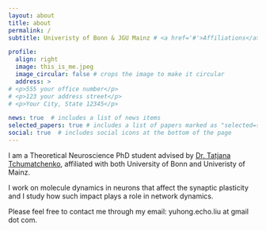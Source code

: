 ```yaml
---
layout: about
title: about
permalink: /
subtitle: Univeristy of Bonn & JGU Mainz # <a href='#'>Affiliations</a>. Address. Contacts. Moto. Etc.

profile:
  align: right
  image: this_is_me.jpeg
  image_circular: false # crops the image to make it circular
  address: >
# <p>555 your office number</p>
# <p>123 your address street</p>
# <p>Your City, State 12345</p>

news: true  # includes a list of news items
selected_papers: true # includes a list of papers marked as "selected={true}"
social: true  # includes social icons at the bottom of the page
---
```


I am a Theoretical Neuroscience PhD student advised by [Dr. Tatjana Tchumatchenko](http://tchumatchenko.de/), affiliated with both University of Bonn and Univeristy of Mainz.

I work on molecule dynamics in neurons that affect the synaptic plasticity and I study how such impact plays a role in network dynamics.

Please feel free to contact me through my email: yuhong.echo.liu at gmail dot com.